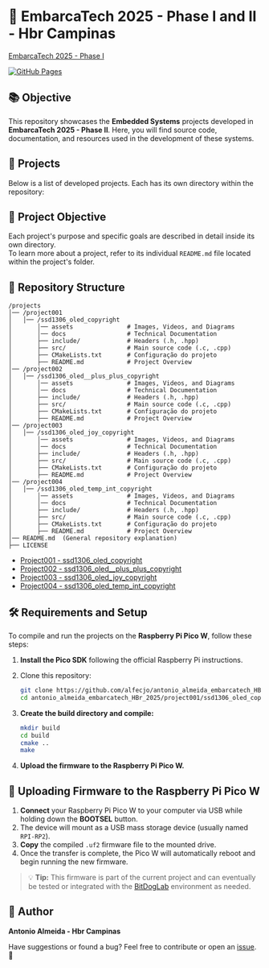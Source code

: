 
# 🚀 EmbarcaTech 2025 - Phase I and II - Hbr Campinas

[EmbarcaTech 2025 - Phase I](https://github.com/alfecjo/antonio_almeida_embarcatech_HBr_2025_fase_1)

[![GitHub Pages](https://img.shields.io/badge/GitHub-Pages-blue?logo=github)](https://alfecjo.github.io/antonio_almeida_embarcatech_HBr_2025/)

## 📚 Objective
This repository showcases the **Embedded Systems** projects developed in **EmbarcaTech 2025 - Phase II**. Here, you will find source code, documentation, and resources used in the development of these systems.

## 🔗 Projects
Below is a list of developed projects. Each has its own directory within the repository:

## 🎯 Project Objective
Each project's purpose and specific goals are described in detail inside its own directory.  
To learn more about a project, refer to its individual `README.md` file located within the project's folder.

## 📂 Repository Structure
```
/projects
│── /project001
│   │── /ssd1306_oled_copyright
│       │── assets               # Images, Videos, and Diagrams
│       │── docs                 # Technical Documentation
│       ├── include/             # Headers (.h, .hpp)
│       ├── src/                 # Main source code (.c, .cpp)
│       ├── CMakeLists.txt       # Configuração do projeto
│       ├── README.md            # Project Overview
│── /project002
│   │── /ssd1306_oled__plus_plus_copyright
│       │── assets               # Images, Videos, and Diagrams
│       │── docs                 # Technical Documentation
│       ├── include/             # Headers (.h, .hpp)
│       ├── src/                 # Main source code (.c, .cpp)
│       ├── CMakeLists.txt       # Configuração do projeto
│       ├── README.md            # Project Overview
│── /project003
│   │── /ssd1306_oled_joy_copyright
│       │── assets               # Images, Videos, and Diagrams
│       │── docs                 # Technical Documentation
│       ├── include/             # Headers (.h, .hpp)
│       ├── src/                 # Main source code (.c, .cpp)
│       ├── CMakeLists.txt       # Configuração do projeto
│       ├── README.md            # Project Overview
│── /project004
│   │── /ssd1306_oled_temp_int_copyright
│       │── assets               # Images, Videos, and Diagrams
│       │── docs                 # Technical Documentation
│       ├── include/             # Headers (.h, .hpp)
│       ├── src/                 # Main source code (.c, .cpp)
│       ├── CMakeLists.txt       # Configuração do projeto
│       ├── README.md            # Project Overview
│── README.md  (General repository explanation)
├── LICENSE
```

- [Project001 - ssd1306_oled_copyright](./project001/ssd1306_oled_copyright/)
- [Project002 - ssd1306_oled__plus_plus_copyright](./project002/ssd1306_oled__plus_plus_copyright/)
- [Project003 - ssd1306_oled_joy_copyright](./project003/ssd1306_oled_joy_copyright/)
- [Project004 - ssd1306_oled_temp_int_copyright](./project004/ssd1306_oled_temp_int_copyright/)

## 🛠️ Requirements and Setup
To compile and run the projects on the **Raspberry Pi Pico W**, follow these steps:

1. **Install the Pico SDK** following the official Raspberry Pi instructions.

2. Clone this repository:
   ```bash
   git clone https://github.com/alfecjo/antonio_almeida_embarcatech_HBr_2025.git
   cd antonio_almeida_embarcatech_HBr_2025/project001/ssd1306_oled_copyright
   ```

3. **Create the build directory and compile:**
   ```bash
   mkdir build
   cd build
   cmake ..
   make
   ```

4. **Upload the firmware to the Raspberry Pi Pico W.**

## 🔌 Uploading Firmware to the Raspberry Pi Pico W

1. **Connect** your Raspberry Pi Pico W to your computer via USB while holding down the **BOOTSEL** button.
2. The device will mount as a USB mass storage device (usually named `RPI-RP2`).
3. **Copy** the compiled `.uf2` firmware file to the mounted drive.
4. Once the transfer is complete, the Pico W will automatically reboot and begin running the new firmware.

> 💡 **Tip:** This firmware is part of the current project and can eventually be tested or integrated with the [BitDogLab](https://github.com/BitDogLab) environment as needed.


## 👤 Author
**Antonio Almeida - Hbr Campinas**

Have suggestions or found a bug?
Feel free to contribute or open an [issue](https://github.com/alfecjo/antonio_almeida_embarcatech_HBr_2025/issues). 🚀

